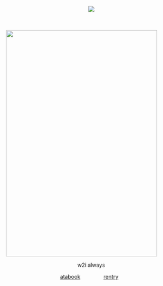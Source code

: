 <p align="center">
⠀⠀⠀⠀⠀<img src="https://komarev.com/ghpvc/?username=borderIine&label=views&color=000000&flat" />

<p align="center">
‎ ‎   </p>

<p align="center">
  <img src="https://files.catbox.moe/zv897k.png" width="400" height="600" >
</p>
<p align="center">
⠀⠀⠀⠀⠀w2i 
always

<div align="center">
 
⠀⠀⠀⠀[atabook](https://komaeda.atabook.org/)⠀⠀⠀⠀⠀⠀[rentry](https://rentry.co/komaedaaaa)
</div>
‎ 
